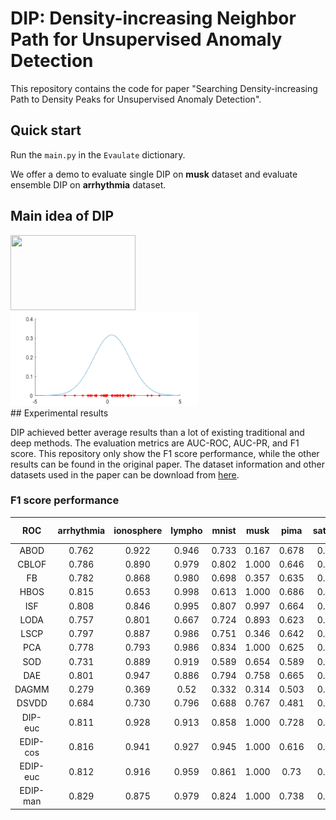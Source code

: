 # DIP: Density-increasing Neighbor Path for Unsupervised Anomaly Detection
This repository contains the code for paper "Searching Density-increasing Path to Density Peaks for Unsupervised Anomaly Detection".

## Quick start
Run the `main.py` in the `Evaulate` dictionary.

We offer a demo to evaluate single DIP on **musk** dataset and evaluate ensemble DIP on **arrhythmia** dataset.

## Main idea of DIP
<div align=left><img src ="https://github.com/zhaojiachen1994/DIP-Anomaly-Detection/figures/DIPidea.jpg" width="200" height="120"/></div>

<div align=left><img src ="https://github.com/zhaojiachen1994/Frequently-used-code-blocks/blob/master/Figures/1d-gaussian-fit.png" width="300" height="150"/></div>
## Experimental results

DIP achieved better average results than a lot of existing traditional and deep methods. The evaluation metrics are AUC-ROC,
AUC-PR, and F1 score. This repository only show the F1 score performance, while the other results can be found in the original paper.
The dataset information and other datasets used in the paper can be download from [here](http://odds.cs.stonybrook.edu/).


### F1 score performance

|    ROC   | arrhythmia | ionosphere | lympho | mnist |  musk |  pima | satellite | satimage-2 | thyroid | vowels |  wbc  | Average |
|:--------:|:----------:|:----------:|:------:|:-----:|:-----:|:-----:|:---------:|:----------:|:-------:|:------:|:-----:|:-------:|
|   ABOD   |    0.762   |    0.922   |  0.946 | 0.733 | 0.167 | 0.678 |   0.554   |    0.793   |  0.909  |  0.965 | 0.908 |  0.757  |
|   CBLOF  |    0.786   |    0.890   |  0.979 | 0.802 | 1.000 | 0.646 |   0.719   |    0.999   |  0.931  |  0.915 | 0.939 |  0.873  |
|    FB    |    0.782   |    0.868   |  0.980 | 0.698 | 0.357 | 0.635 |   0.552   |    0.457   |  0.950  |  0.946 | 0.945 |  0.742  |
|   HBOS   |    0.815   |    0.653   |  0.998 | 0.613 | 1.000 | 0.686 |   0.750   |    0.983   |  0.959  |  0.686 | 0.953 |  0.827  |
|    ISF   |    0.808   |    0.846   |  0.995 | 0.807 | 0.997 | 0.664 |   0.730   |    0.992   |  0.979  |  0.752 | 0.919 |  0.862  |
|   LODA   |    0.757   |    0.801   |  0.667 | 0.724 | 0.893 | 0.623 |   0.611   |    0.986   |  0.828  |  0.713 | 0.926 |  0.775  |
|   LSCP   |    0.797   |    0.887   |  0.986 | 0.751 | 0.346 | 0.642 |   0.567   |    0.671   |  0.947  |  0.944 |  0.94 |  0.770  |
|    PCA   |    0.778   |    0.793   |  0.986 | 0.834 | 1.000 | 0.625 |   0.628   |    0.977   |  0.956  |  0.617 | 0.906 |  0.827  |
|    SOD   |    0.731   |    0.889   |  0.919 | 0.589 | 0.654 | 0.589 |   0.644   |    0.840   |  0.921  |  0.887 | 0.919 |  0.780  |
|    DAE   |    0.801   |    0.947   |  0.886 | 0.794 | 0.758 | 0.665 |   0.638   |    0.799   |  0.943  |  0.555 | 0.875 |  0.787  |
|   DAGMM  |    0.279   |    0.369   |  0.52  | 0.332 | 0.314 | 0.503 |   0.305   |    0.862   |  0.536  |  0.57  | 0.761 |  0.486  |
|   DSVDD  |    0.684   |    0.730   |  0.796 | 0.688 | 0.767 | 0.481 |   0.670   |    0.733   |  0.693  |  0.500 | 0.911 |  0.695  |
|  DIP-euc |    0.811   |    0.928   |  0.913 | 0.858 | 1.000 | 0.728 |   0.652   |    0.999   |  0.946  |  0.958 | 0.943 |  0.885  |
| EDIP-cos |    0.816   |    0.941   |  0.927 | 0.945 | 1.000 | 0.616 |   0.800   |    0.991   |  0.962  |  0.909 | 0.583 |  0.863  |
| EDIP-euc |    0.812   |    0.916   |  0.959 | 0.861 | 1.000 |  0.73 |   0.779   |    0.999   |  0.942  |  0.933 | 0.943 |  0.900  |
| EDIP-man |    0.829   |    0.875   |  0.979 | 0.824 | 1.000 | 0.738 |   0.789   |    0.998   |  0.958  |  0.921 | 0.948 |  0.900  |